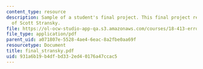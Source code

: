 ```yaml
---
content_type: resource
description: Sample of a student's final project. This final project report courtesy
  of Scott Stransky.
file: https://ol-ocw-studio-app-qa.s3.amazonaws.com/courses/18-413-error-correcting-codes-laboratory-spring-2004/931a6b19b4dfbd332ed40176a47ccac5_final_stransky.pdf
file_type: application/pdf
parent_uid: a071807e-5528-4ae4-6eac-8a2fbe0aa69f
resourcetype: Document
title: final_stransky.pdf
uid: 931a6b19-b4df-bd33-2ed4-0176a47ccac5
---
```

